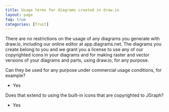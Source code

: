 ```yaml
---
title: Usage terms for diagrams created in draw.io
layout: page
faq: true
categories: [Trust]
---
```


There are no restrictions on the usage of any diagrams you generate with draw.io, including our online editor at app.diagrams.net. The diagrams you create belong to you and we grant you a license to use any of our copyrighted icons in your diagrams and for making raster and vector versions of your diagrams and parts, using draw.io, for any purpose.

Can they be used for any purpose under commercial usage conditions, for example?
* Yes

Does that extend to using the built-in icons that are copyrighted to JGraph?
* Yes
